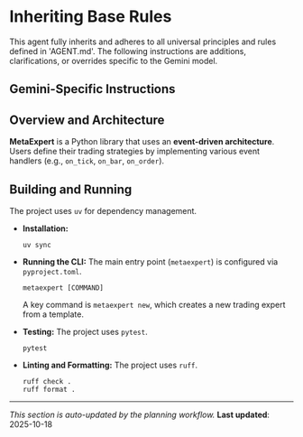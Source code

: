 ﻿# Inheriting Base Rules

This agent fully inherits and adheres to all universal principles and rules defined in 'AGENT.md'. The following instructions are additions, clarifications, or overrides specific to the Gemini model.

## Gemini-Specific Instructions

## Overview and Architecture

**MetaExpert** is a Python library that uses an **event-driven architecture**. Users define their trading strategies by implementing various event handlers (e.g., `on_tick`, `on_bar`, `on_order`).

## Building and Running

The project uses `uv` for dependency management.

- **Installation:**

  ```shell
  uv sync
  ```

- **Running the CLI:**
  The main entry point (`metaexpert`) is configured via `pyproject.toml`.

  ```shell
  metaexpert [COMMAND]
  ```

  A key command is `metaexpert new`, which creates a new trading expert from a template.

- **Testing:**
  The project uses `pytest`.

  ```shell
  pytest
  ```

- **Linting and Formatting:**
  The project uses `ruff`.

  ```shell
  ruff check .
  ruff format .
  ```

---
*This section is auto-updated by the planning workflow.*
**Last updated**: 2025-10-18
